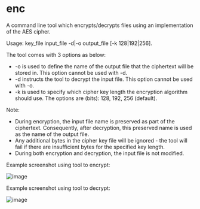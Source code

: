 # enc
A command line tool which encrypts/decrypts files using an implementation of the AES cipher.

Usage:  key_file input_file -d|-o output_file [-k 128|192|256].

The tool comes with 3 options as below:
- -o is used to define the name of the output file that the ciphertext will be stored in. This option cannot be used with -d.
- -d instructs the tool to decrypt the input file. This option cannot be used with -o.
- -k is used to specify which cipher key length the encryption algorithm should use. The options are (bits): 128, 192, 256 (default).

Note:
- During encryption, the input file name is preserved as part of the ciphertext. Consequently, after decryption, this preserved name is used as the name of the output file.
- Any additional bytes in the cipher key file will be ignored - the tool will fail if there are insufficient bytes for the specified key length.
- During both encryption and decryption, the input file is not modified.

Example screenshot using tool to encrypt:

![image](https://user-images.githubusercontent.com/72470804/195580262-e39fd005-4943-40fc-98a4-2b8c4e683104.png)

Example screenshot using tool to decrypt:

![image](https://user-images.githubusercontent.com/72470804/195580714-1582dcad-059d-4a0f-8b58-5924b8defb1b.png)
